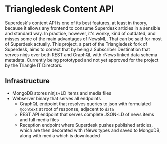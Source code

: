 # Triangledesk Content API
Superdesk's content API is one of its best features, at least in theory, because it allows any frontend to consume Superdesk articles in a sensible and standard way. In practice, however, it's wonky, kind of outdated, and misses some of the main advantages of NewsML. That can be said for most of Superdesk actually. 
This project, a part of the Triangledesk fork of Superdesk, aims to correct that by being a Subscriber Destination that serves ninjs over both REST and GraphQL with rNews linked data schema metadata.
Currently being prototyped and not yet approved for the project by the Triangle IT Directors.

## Infrastructure
- MongoDB stores ninjs+LD items and media files
- Webserver binary that serves all endpoints
  - GraphQL endpoint that resolves queries to json with formulated `@context` at root of response, adjacent to `data`
  - REST API endpoint that serves complete JSON-LD of news items and full media files
  - Reception endpoint where Superdesk pushes published articles, which are then decorated with rNews types and saved to MongoDB, along with media which is downloaded

